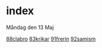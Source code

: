 # index

Måndag den 13 Maj

[88clabro](88clabro.md)
[83krikar](83krikar.md)
[91frerin](91frerin.md)
[92samism](92samism.md)
